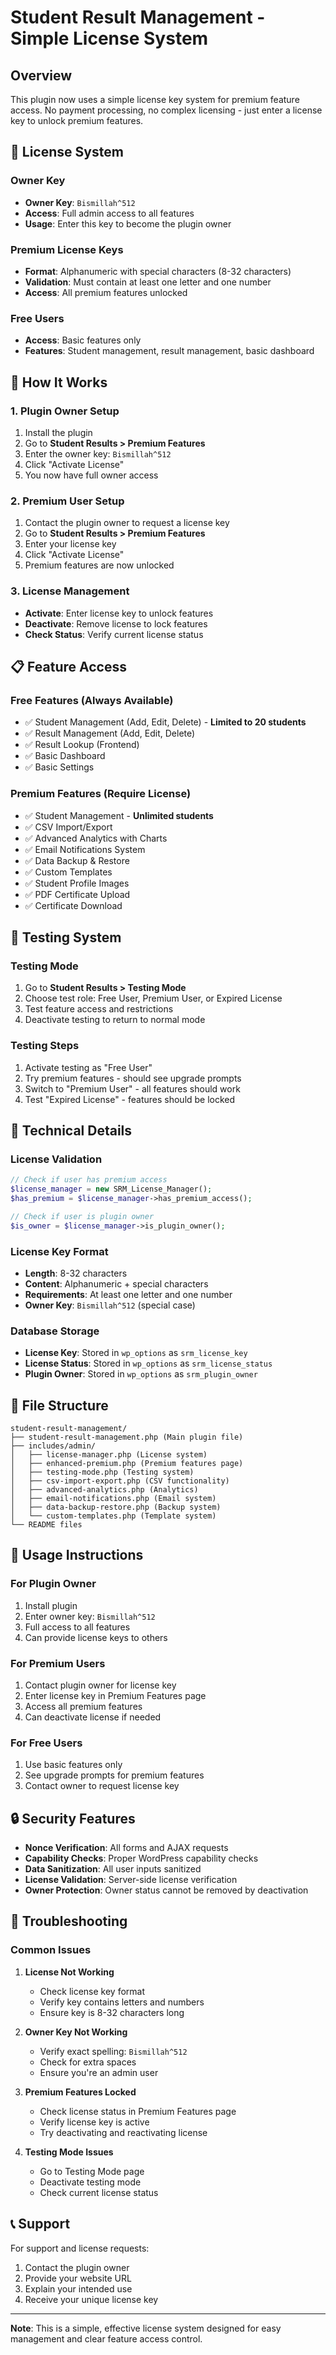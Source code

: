 # Student Result Management - Simple License System

## Overview

This plugin now uses a simple license key system for premium feature access. No payment processing, no complex licensing - just enter a license key to unlock premium features.

## 🔑 License System

### Owner Key
- **Owner Key**: `Bismillah^512`
- **Access**: Full admin access to all features
- **Usage**: Enter this key to become the plugin owner

### Premium License Keys
- **Format**: Alphanumeric with special characters (8-32 characters)
- **Validation**: Must contain at least one letter and one number
- **Access**: All premium features unlocked

### Free Users
- **Access**: Basic features only
- **Features**: Student management, result management, basic dashboard

## 🚀 How It Works

### 1. Plugin Owner Setup
1. Install the plugin
2. Go to **Student Results > Premium Features**
3. Enter the owner key: `Bismillah^512`
4. Click "Activate License"
5. You now have full owner access

### 2. Premium User Setup
1. Contact the plugin owner to request a license key
2. Go to **Student Results > Premium Features**
3. Enter your license key
4. Click "Activate License"
5. Premium features are now unlocked

### 3. License Management
- **Activate**: Enter license key to unlock features
- **Deactivate**: Remove license to lock features
- **Check Status**: Verify current license status

## 📋 Feature Access

### Free Features (Always Available)
- ✅ Student Management (Add, Edit, Delete) - **Limited to 20 students**
- ✅ Result Management (Add, Edit, Delete)
- ✅ Result Lookup (Frontend)
- ✅ Basic Dashboard
- ✅ Basic Settings

### Premium Features (Require License)
- ✅ Student Management - **Unlimited students**
- ✅ CSV Import/Export
- ✅ Advanced Analytics with Charts
- ✅ Email Notifications System
- ✅ Data Backup & Restore
- ✅ Custom Templates
- ✅ Student Profile Images
- ✅ PDF Certificate Upload
- ✅ Certificate Download

## 🧪 Testing System

### Testing Mode
1. Go to **Student Results > Testing Mode**
2. Choose test role: Free User, Premium User, or Expired License
3. Test feature access and restrictions
4. Deactivate testing to return to normal mode

### Testing Steps
1. Activate testing as "Free User"
2. Try premium features - should see upgrade prompts
3. Switch to "Premium User" - all features should work
4. Test "Expired License" - features should be locked

## 🔧 Technical Details

### License Validation
```php
// Check if user has premium access
$license_manager = new SRM_License_Manager();
$has_premium = $license_manager->has_premium_access();

// Check if user is plugin owner
$is_owner = $license_manager->is_plugin_owner();
```

### License Key Format
- **Length**: 8-32 characters
- **Content**: Alphanumeric + special characters
- **Requirements**: At least one letter and one number
- **Owner Key**: `Bismillah^512` (special case)

### Database Storage
- **License Key**: Stored in `wp_options` as `srm_license_key`
- **License Status**: Stored in `wp_options` as `srm_license_status`
- **Plugin Owner**: Stored in `wp_options` as `srm_plugin_owner`

## 📁 File Structure

```
student-result-management/
├── student-result-management.php (Main plugin file)
├── includes/admin/
│   ├── license-manager.php (License system)
│   ├── enhanced-premium.php (Premium features page)
│   ├── testing-mode.php (Testing system)
│   ├── csv-import-export.php (CSV functionality)
│   ├── advanced-analytics.php (Analytics)
│   ├── email-notifications.php (Email system)
│   ├── data-backup-restore.php (Backup system)
│   └── custom-templates.php (Template system)
└── README files
```

## 🎯 Usage Instructions

### For Plugin Owner
1. Install plugin
2. Enter owner key: `Bismillah^512`
3. Full access to all features
4. Can provide license keys to others

### For Premium Users
1. Contact plugin owner for license key
2. Enter license key in Premium Features page
3. Access all premium features
4. Can deactivate license if needed

### For Free Users
1. Use basic features only
2. See upgrade prompts for premium features
3. Contact owner to request license key

## 🔒 Security Features

- **Nonce Verification**: All forms and AJAX requests
- **Capability Checks**: Proper WordPress capability checks
- **Data Sanitization**: All user inputs sanitized
- **License Validation**: Server-side license verification
- **Owner Protection**: Owner status cannot be removed by deactivation

## 🐛 Troubleshooting

### Common Issues

1. **License Not Working**
   - Check license key format
   - Verify key contains letters and numbers
   - Ensure key is 8-32 characters long

2. **Owner Key Not Working**
   - Verify exact spelling: `Bismillah^512`
   - Check for extra spaces
   - Ensure you're an admin user

3. **Premium Features Locked**
   - Check license status in Premium Features page
   - Verify license key is active
   - Try deactivating and reactivating license

4. **Testing Mode Issues**
   - Go to Testing Mode page
   - Deactivate testing mode
   - Check current license status

## 📞 Support

For support and license requests:
1. Contact the plugin owner
2. Provide your website URL
3. Explain your intended use
4. Receive your unique license key

---

**Note**: This is a simple, effective license system designed for easy management and clear feature access control.